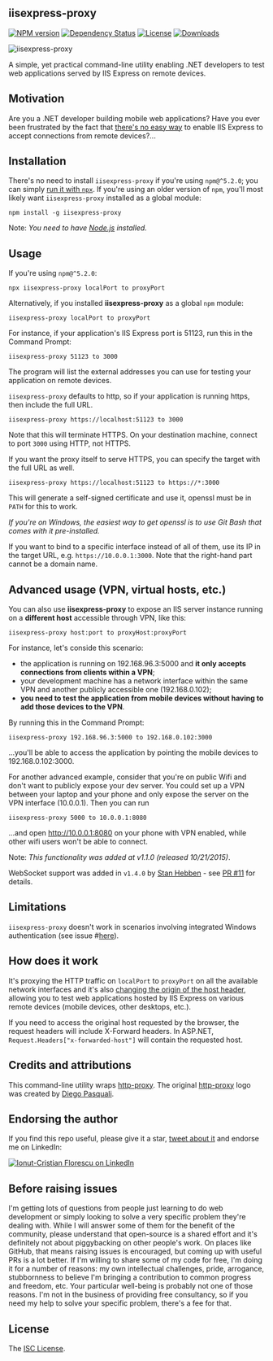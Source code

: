 ## iisexpress-proxy

[![NPM version][npm-image]][npm-url]
[![Dependency Status][david-image]][david-url]
[![License][license-image]][license-url]
[![Downloads][downloads-image]][downloads-url]

![iisexpress-proxy](https://cloud.githubusercontent.com/assets/581999/13374338/4db36f40-dd8a-11e5-9248-a00a22e97eb0.png)

A simple, yet practical command-line utility enabling .NET developers to test web applications served by IIS Express on remote devices.

## Motivation

Are you a .NET developer building mobile web applications?
Have you ever been frustrated by the fact that [there's no easy way](https://www.google.com/search?q=iis+express+remote+access) to enable IIS Express to accept connections from remote devices?...

## Installation

There's no need to install `iisexpress-proxy` if you're using `npm@^5.2.0`; you can simply [run it with `npx`](https://medium.com/@maybekatz/introducing-npx-an-npm-package-runner-55f7d4bd282b). If you're using an older version of `npm`, you'll most likely want `iisexpress-proxy` installed as a global module:

    npm install -g iisexpress-proxy

Note: _You need to have [Node.js](https://nodejs.org/) installed._

## Usage

If you're using `npm@^5.2.0`:

    npx iisexpress-proxy localPort to proxyPort

Alternatively, if you installed **iisexpress-proxy** as a global `npm` module:

    iisexpress-proxy localPort to proxyPort

For instance, if your application's IIS Express port is 51123, run this in the Command Prompt:

    iisexpress-proxy 51123 to 3000

The program will list the external addresses you can use for testing your application on remote devices.

`iisexpress-proxy` defaults to http, so if your application is running https, then include the full URL.

    iisexpress-proxy https://localhost:51123 to 3000

Note that this will terminate HTTPS. On your destination machine, connect to port `3000` using HTTP, not HTTPS.

If you want the proxy itself to serve HTTPS, you can specify the target with the full URL as well.

    iisexpress-proxy https://localhost:51123 to https://*:3000

This will generate a self-signed certificate and use it, openssl must be in `PATH` for this to work.

*If you're on Windows, the easiest way to get openssl is to use Git Bash that comes with it pre-installed.*

If you want to bind to a specific interface instead of all of them, use its IP in the target URL, e.g. `https://10.0.0.1:3000`. Note that the right-hand part cannot be a domain name.

## Advanced usage (VPN, virtual hosts, etc.)

You can also use **iisexpress-proxy** to expose an IIS server instance running on a **different host** accessible through VPN, like this:

    iisexpress-proxy host:port to proxyHost:proxyPort

For instance, let's conside this scenario:

- the application is running on 192.168.96.3:5000 and **it only accepts connections from clients within a VPN**;
- your development machine has a network interface within the same VPN and another publicly accessible one (192.168.0.102);
- **you need to test the application from mobile devices without having to add those devices to the VPN**.

By running this in the Command Prompt:

    iisexpress-proxy 192.168.96.3:5000 to 192.168.0.102:3000

...you'll be able to access the application by pointing the mobile devices to 192.168.0.102:3000.

For another advanced example, consider that you're on public Wifi and don't want to publicly expose your dev server. You could
set up a VPN between your laptop and your phone and only expose the server on the VPN interface (10.0.0.1). Then you can run

    iisexpress-proxy 5000 to 10.0.0.1:8080

...and open http://10.0.0.1:8080 on your phone with VPN enabled, while other wifi users won't be able to connect.

Note: _This functionality was added at v1.1.0 (released 10/21/2015)_.

WebSocket support was added in `v1.4.0` by [Stan Hebben](https://github.com/stanhebben) - see [PR #11](https://github.com/icflorescu/iisexpress-proxy/pull/21) for details.

## Limitations

`iisexpress-proxy` doesn't work in scenarios involving integrated Windows authentication (see issue #[here](https://github.com/icflorescu/iisexpress-proxy/issues/5)).

## How does it work

It's proxying the HTTP traffic on `localPort` to `proxyPort` on all the available network interfaces and it's also [changing the origin of the host header](https://github.com/nodejitsu/node-http-proxy/blob/master/lib/http-proxy.js#L44), allowing you to test web applications hosted by IIS Express on various remote devices (mobile devices, other desktops, etc.).

If you need to access the original host requested by the browser, the request headers will include X-Forward headers. In ASP.NET, `Request.Headers["x-forwarded-host"]` will contain the requested host.

## Credits and attributions

This command-line utility wraps [http-proxy](https://github.com/nodejitsu/node-http-proxy).
The original [http-proxy](https://github.com/nodejitsu/node-http-proxy) logo was created by [Diego Pasquali](http://dribbble.com/diegopq).

## Endorsing the author

If you find this repo useful, please give it a star, [tweet about it](http://twitter.com/share?text=Access%20your%20IIS%20Express%20applications%20from%20remote%20devices&url=https%3A%2F%2Fgithub.com%2Ficflorescu%2Fiisexpress-proxy&hashtags=iisexpress%2Cremote%2Cvisualstudio%2Cnode.js&via=icflorescu) and endorse me on LinkedIn:

[![Ionut-Cristian Florescu on LinkedIn](https://static.licdn.com/scds/common/u/img/webpromo/btn_viewmy_160x25.png)](https://www.linkedin.com/in/icflorescu)

## Before raising issues

I'm getting lots of questions from people just learning to do web development or simply looking to solve a very specific problem they're dealing with. While I will answer some of them for the benefit of the community, please understand that open-source is a shared effort and it's definitely not about piggybacking on other people's work. On places like GitHub, that means raising issues is encouraged, but coming up with useful PRs is a lot better. If I'm willing to share some of my code for free, I'm doing it for a number of reasons: my own intellectual challenges, pride, arrogance, stubbornness to believe I'm bringing a contribution to common progress and freedom, etc. Your particular well-being is probably not one of those reasons. I'm not in the business of providing free consultancy, so if you need my help to solve your specific problem, there's a fee for that.

## License

The [ISC License](https://github.com/icflorescu/iisexpress-proxy/blob/master/LICENSE).

[npm-image]: https://img.shields.io/npm/v/iisexpress-proxy.svg?style=flat-square
[npm-url]: https://npmjs.org/package/iisexpress-proxy
[david-image]: http://img.shields.io/david/icflorescu/iisexpress-proxy.svg?style=flat-square
[david-url]: https://david-dm.org/icflorescu/iisexpress-proxy
[license-image]: http://img.shields.io/npm/l/iisexpress-proxy.svg?style=flat-square
[license-url]: LICENSE
[downloads-image]: http://img.shields.io/npm/dm/iisexpress-proxy.svg?style=flat-square
[downloads-url]: https://npmjs.org/package/iisexpress-proxy
